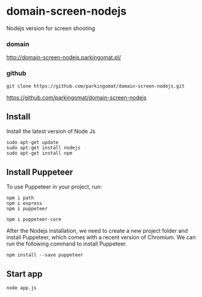 # domain-screen-nodejs
Nodejs version for screen shooting

### domain

http://domain-screen-nodejs.parkingomat.pl/


### github

    git clone https://github.com/parkingomat/domain-screen-nodejs.git

https://github.com/parkingomat/domain-screen-nodejs

## Install

Install the latest version of Node Js

    sudo apt-get update
    sudo apt-get install nodejs
    sudo apt-get install npm


## Install Puppeteer

To use Puppeteer in your project, run:

    npm i path
    npm i express
    npm i puppeteer

    npm i puppeteer-core


After the Nodejs installation, we need to create a new project folder and install Puppeteer, which comes with a recent version of Chromium. We can run the following command to install Puppeteer.

    npm install --save puppeteer 

## Start app

    node app.js
